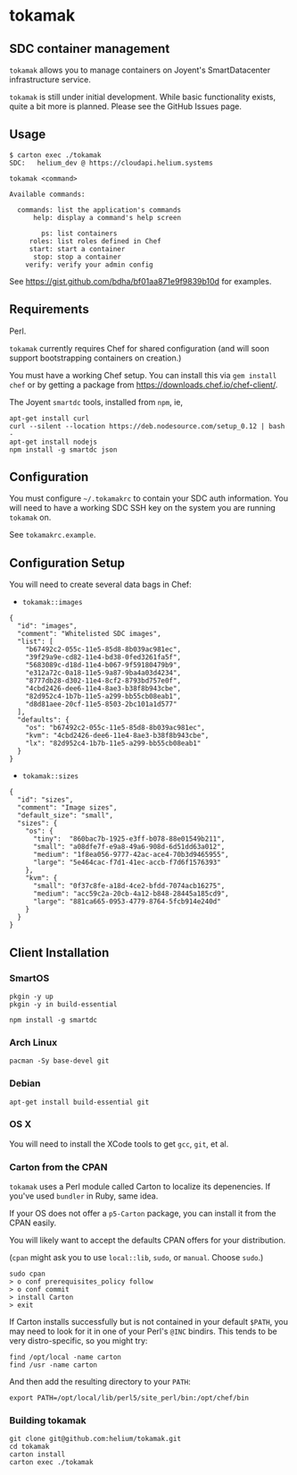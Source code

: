 # tokamak

## SDC container management

`tokamak` allows you to manage containers on Joyent's SmartDatacenter infrastructure service.

`tokamak` is still under initial development. While basic functionality exists, quite a bit more is planned. Please see the GitHub Issues page.

## Usage

```
$ carton exec ./tokamak
SDC:   helium_dev @ https://cloudapi.helium.systems

tokamak <command>

Available commands:

  commands: list the application's commands
      help: display a command's help screen

        ps: list containers
     roles: list roles defined in Chef
     start: start a container
      stop: stop a container
    verify: verify your admin config
```

See https://gist.github.com/bdha/bf01aa871e9f9839b10d for examples.

## Requirements

Perl.

`tokamak` currently requires Chef for shared configuration (and will soon support bootstrapping containers on creation.)

You must have a working Chef setup. You can install this via `gem install chef` or by getting a package from https://downloads.chef.io/chef-client/.

The Joyent `smartdc` tools, installed from `npm`, ie,

```
apt-get install curl
curl --silent --location https://deb.nodesource.com/setup_0.12 | bash -
apt-get install nodejs
npm install -g smartdc json
```


## Configuration

You must configure `~/.tokamakrc` to contain your SDC auth information. You will need to have a working SDC SSH key on the system you are running `tokamak` on.

See `tokamakrc.example`.

## Configuration Setup

You will need to create several data bags in Chef:

* `tokamak::images`

```
{
  "id": "images",
  "comment": "Whitelisted SDC images",
  "list": [
    "b67492c2-055c-11e5-85d8-8b039ac981ec",
    "39f29a9e-cd82-11e4-bd38-0fed3261fa5f",
    "5683089c-d18d-11e4-b067-9f59180479b9",
    "e312a72c-0a18-11e5-9a87-9ba4a03d4234",
    "8777db28-d302-11e4-8cf2-8793bd757e0f",
    "4cbd2426-dee6-11e4-8ae3-b38f8b943cbe",
    "82d952c4-1b7b-11e5-a299-bb55cb08eab1",
    "d8d81aee-20cf-11e5-8503-2bc101a1d577"
  ],
  "defaults": {
    "os": "b67492c2-055c-11e5-85d8-8b039ac981ec",
    "kvm": "4cbd2426-dee6-11e4-8ae3-b38f8b943cbe",
    "lx": "82d952c4-1b7b-11e5-a299-bb55cb08eab1"
  }
}
```

* `tokamak::sizes`

```
{
  "id": "sizes",
  "comment": "Image sizes",
  "default_size": "small",
  "sizes": {
    "os": {
      "tiny":  "860bac7b-1925-e3ff-b078-88e01549b211",
      "small": "a08dfe7f-e9a8-49a6-908d-6d51dd63a012",
      "medium": "1f8ea056-9777-42ac-ace4-70b3d9465955",
      "large": "5e464cac-f7d1-41ec-accb-f7d6f1576393"
    },
    "kvm": {
      "small": "0f37c8fe-a18d-4ce2-bfdd-7074acb16275",
      "medium": "acc59c2a-20cb-4a12-b848-28445a185cd9",
      "large": "881ca665-0953-4779-8764-5fcb914e240d"
    }
  }
}
```

## Client Installation

### SmartOS 

```
pkgin -y up
pkgin -y in build-essential

npm install -g smartdc
```

### Arch Linux

```
pacman -Sy base-devel git
```

### Debian

```
apt-get install build-essential git
```

### OS X

You will need to install the XCode tools to get `gcc`, `git`, et al.


### Carton from the CPAN

`tokamak` uses a Perl module called Carton to localize its depenencies. If you've used `bundler` in Ruby, same idea.

If your OS does not offer a `p5-Carton` package, you can install it from the CPAN easily.

You will likely want to accept the defaults CPAN offers for your distribution.

(`cpan` might ask you to use `local::lib`, `sudo`, or `manual`. Choose `sudo`.)

```
sudo cpan
> o conf prerequisites_policy follow
> o conf commit
> install Carton
> exit
```

If Carton installs successfully but is not contained in your default `$PATH`,
you may need to look for it in one of your Perl's `@INC` bindirs. This tends to
be very distro-specific, so you might try:

```
find /opt/local -name carton
find /usr -name carton
```

And then add the resulting directory to your `PATH`:

```
export PATH=/opt/local/lib/perl5/site_perl/bin:/opt/chef/bin
```

### Building tokamak

```
git clone git@github.com:helium/tokamak.git
cd tokamak
carton install
carton exec ./tokamak
```
